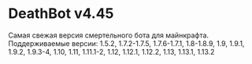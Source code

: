 # DeathBot v4.45
Самая свежая версия смертельного бота для майнкрафта.
Поддерживаемые версии: 1.5.2, 1.7.2-1.7.5, 1.7.6-1.7.1, 1.8-1.8.9, 1.9, 1.9.1, 1.9.2, 1.9.3-4, 1.10, 1.11, 1.11.1-2, 1.12, 1.12.1, 1.12.2, 1.13, 1.13.1, 1.13.2

